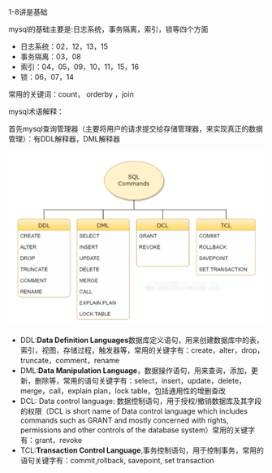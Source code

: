 1-8讲是基础

mysql的基础主要是:日志系统，事务隔离，索引，锁等四个方面

- 日志系统：02，12，13，15
- 事务隔离：03，08
- 索引：04，05，09，10，11，15，16
- 锁：06，07，14

常用的关键词：count， orderby ，join

mysql术语解释：

首先mysql查询管理器（主要将用户的请求提交给存储管理器，来实现真正的数据管理）：有DDL解释器，DML解释器

![image-20200622142553489](%E6%9E%81%E5%AE%A2%E6%97%B6%E9%97%B4mysql45%E8%AE%B2.assets/image-20200622142553489.png)

- DDL:**Data Definition Languages**数据库定义语句，用来创建数据库中的表，索引，视图，存储过程，触发器等，常用的关键字有：create，alter，drop，truncate，comment，rename
- DML:**Data Manipulation Language**，数据操作语句，用来查询，添加，更新，删除等，常用的语句关键字有：select，insert，update，delete，merge，call，explain plan，lock table，包括通用性的增删查改
- DCL: Data control language: 数据控制语句，用于授权/撤销数据库及其字段的权限（DCL is short name of Data control language which includes commands such as GRANT and mostly concerned with rights, permissions and other controls of the database system）常用的关键字有：grant，revoke
- TCL:**Transaction Control Language**,事务控制语句，用于控制事务，常用的语句关键字有：commit,rollback, savepoint, set transaction